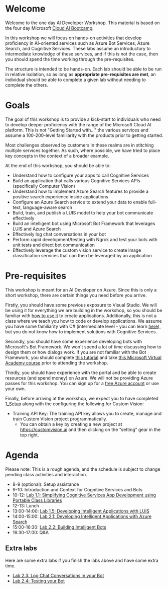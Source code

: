 # Welcome 
Welcome to the one day AI Developer Workshop. This material is based on the four day Microsoft [Cloud AI Bootcamp](https://azure.github.io/LearnAI-Bootcamp/).

In this workshop we will focus on hands-on activities that develop proficiency in AI-oriented services such as Azure Bot Services, Azure Search, and Cognitive Services. These labs assume an introductory to intermediate knowledge of these services, and if this is not the case, then you should spend the time working through the pre-requisites.

The structure is intended to be hands-on. Each lab should be able to be run in relative isolation, so as long as **appropriate pre-requisites are met**, an individual should be able to complete a given lab without needing to complete the others.

# Goals
The goal of this workshop is to provide a kick-start to individuals who need to develop deeper proficiency with the range of the Microsoft Cloud AI platform. This is not "Getting Started with..." the various services and assume a 100-200-level familiarity with the products prior to getting started.

Most challenges observed by customers in these realms are in stitching multiple services together. As such, where possible, we have tried to place key concepts in the context of a broader example. 

At the end of this workshop, you should be able to:

- Understand how to configure your apps to call Cognitive Services
- Build an application that calls various Cognitive Services APIs (specifically Computer Vision)
- Understand how to implement Azure Search features to provide a positive search experience inside applications
- Configure an Azure Search service to extend your data to enable full-text, language-aware search
- Build, train, and publish a LUIS model to help your bot communicate effectively
- Build an intelligent bot using Microsoft Bot Framework that leverages LUIS and Azure Search
- Effectively log chat conversations in your bot
- Perform rapid development/testing with Ngrok and test your bots with unit tests and direct bot communication
- Effectively leverage the custom vision service to create image classification services that can then be leveraged by an application

# Pre-requisites
This workshop is meant for an AI Developer on Azure. Since this is only a short workshop, there are certain things you need before you arrive.

Firstly, you should have some previous exposure to Visual Studio. We will be using it for everything we are building in the workshop, so you should be familiar with [how to use it](https://docs.microsoft.com/en-us/visualstudio/ide/visual-studio-ide) to create applications. Additionally, this is not a class where we teach you how to code or develop applications. We assume you have some familiarity with C# (intermediate level - you can learn [here](https://mva.microsoft.com/en-us/training-courses/c-fundamentals-for-absolute-beginners-16169?l=Lvld4EQIC_2706218949)), but you do not know how to implement solutions with Cognitive Services. 

Secondly, you should have some experience developing bots with Microsoft's Bot Framework. We won't spend a lot of time discussing how to design them or how dialogs work. If you are not familiar with the Bot Framework, you should complete [this tutorial](https://docs.microsoft.com/en-us/azure/bot-service/dotnet/bot-builder-dotnet-sdk-quickstart?view=azure-bot-service-4.0) and take [this Microsoft Virtual Academy course](https://mva.microsoft.com/en-us/training-courses/creating-bots-in-the-microsoft-bot-framework-using-c-17590#!) prior to attending the workshop.

Thirdly, you should have experience with the portal and be able to create resources (and spend money) on Azure. We will not be providing Azure passes for this workshop. You can sign up for a [free Azure account](https://azure.com/free) or use your own.

Finally, before arriving at the workshop, we expect you to have completed [1_Setup](./lab01.1-computer_vision/1_Setup.md) along with the configuring the following for Custom Vision:

* Training API Key: The training API key allows you to create, manage and train Custom Vision project programmatically.
  * You can obtain a key by creating a new project at https://customvision.ai and then clicking on the “setting” gear in the top right. 

# Agenda
Please note: This is a rough agenda, and the schedule is subject to change pending class activities and interaction.

- 8-9 (optional): Setup assistance
- 9-10: Introduction and Context for Cognitive Services and Bots
- 10-12: [Lab 1.1: Simplifying Cognitive Services App Development using Portable Class Libraries][lab-cogsrvc-301]
- 12-13: Lunch
- 13:00-14:00: [Lab 1.5: Developing Intelligent Applications with LUIS][lab-cogsrvc-341]
- 14:00-15:00: [Lab 2.1: Developing Intelligent Applications with Azure Search][lab-azsearch-301]
- 15:00-16:30: [Lab 2.2: Building Intelligent Bots][lab-intelbot-301]
- 16:30-17:00: Q&A


## Extra labs

Here are some extra labs if you finish the labs above and have some extra time.

- [Lab 2.3: Log Chat Conversations in your Bot][lab-intelbot-311]
- [Lab 2.4: Testing your Bot][lab-intelbot-321]

[lab-cogsrvc-301]: ./lab01.1-computer_vision/0_README.md
[lab-cogsrvc-341]: ./lab01.5-luis/0_README.md
[lab-azsearch-301]: ./lab02.1-azure_search/0_README.md
[lab-intelbot-301]: ./lab02.2-building_bots/0_README.md
[lab-intelbot-311]: ./lab02.3-logging_chat_conversations/0_README.md
[lab-intelbot-321]: ./lab02.4-testing_bots/0_README.md
